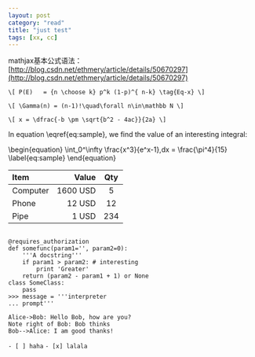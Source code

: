 ```yaml
---
layout: post
category: "read"
title: "just test"
tags: [xx, cc]
---
```


mathjax基本公式语法：
[http://blog.csdn.net/ethmery/article/details/50670297](http://blog.csdn.net/ethmery/article/details/50670297)

`\[
P(E)   = {n \choose k} p^k (1-p)^{ n-k}
\tag{Eq-x}
\]`

`\[
\Gamma(n) = (n-1)!\quad\forall n\in\mathbb N
\]`

`\[
x = \dfrac{-b \pm \sqrt{b^2 - 4ac}}{2a}
\]`

In equation \eqref{eq:sample}, we find the value of an
interesting integral:

\begin{equation}
\int_0^\infty \frac{x^3}{e^x-1}\,dx = \frac{\pi^4}{15}
\label{eq:sample}
\end{equation}


| Item      |    Value | Qty  |
| :-------- | --------:| :--: |
| Computer  | 1600 USD |  5   |
| Phone     |   12 USD |  12  |
| Pipe      |    1 USD | 234  |

<pre><code>
@requires_authorization
def somefunc(param1='', param2=0):
    '''A docstring'''
    if param1 > param2: # interesting
        print 'Greater'
    return (param2 - param1 + 1) or None
class SomeClass:
    pass
>>> message = '''interpreter
... prompt'''
</code></pre>

```sequence
Alice->Bob: Hello Bob, how are you?
Note right of Bob: Bob thinks
Bob-->Alice: I am good thanks!
```

 `- [ ] haha`
 `- [x] lalala`